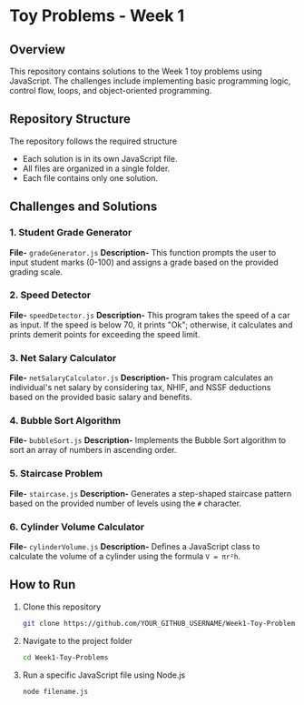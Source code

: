 # Toy Problems - Week 1

## Overview
This repository contains solutions to the Week 1 toy problems using JavaScript. The challenges include implementing basic programming logic, control flow, loops, and object-oriented programming.

## Repository Structure
The repository follows the required structure
- Each solution is in its own JavaScript file.
- All files are organized in a single folder.
- Each file contains only one solution.

## Challenges and Solutions

### 1. Student Grade Generator
**File-** `gradeGenerator.js`
**Description-** This function prompts the user to input student marks (0-100) and assigns a grade based on the provided grading scale.

### 2. Speed Detector
**File-** `speedDetector.js`
**Description-** This program takes the speed of a car as input. If the speed is below 70, it prints "Ok"; otherwise, it calculates and prints demerit points for exceeding the speed limit.

### 3. Net Salary Calculator
**File-** `netSalaryCalculator.js`
**Description-** This program calculates an individual's net salary by considering tax, NHIF, and NSSF deductions based on the provided basic salary and benefits.

### 4. Bubble Sort Algorithm
**File-** `bubbleSort.js`
**Description-** Implements the Bubble Sort algorithm to sort an array of numbers in ascending order.

### 5. Staircase Problem
**File-** `staircase.js`
**Description-** Generates a step-shaped staircase pattern based on the provided number of levels using the `#` character.

### 6. Cylinder Volume Calculator
**File-** `cylinderVolume.js`
**Description-** Defines a JavaScript class to calculate the volume of a cylinder using the formula `V = πr²h`.

## How to Run
1. Clone this repository
   ```sh
   git clone https://github.com/YOUR_GITHUB_USERNAME/Week1-Toy-Problems.git
   ```
2. Navigate to the project folder
   ```sh
   cd Week1-Toy-Problems
   ```
3. Run a specific JavaScript file using Node.js
   ```sh
   node filename.js
   ```

